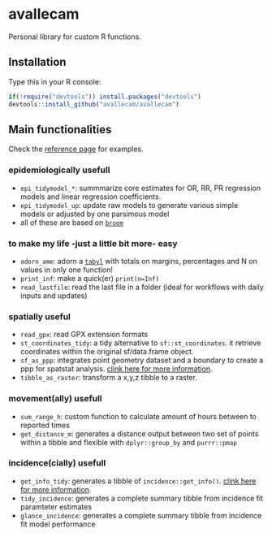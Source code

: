 # avallecam

Personal library for custom R functions.

## Installation

Type this in your R console: 

```r
if(!require("devtools")) install.packages("devtools")
devtools::install_github("avallecam/avallecam")
```

## Main functionalities

Check the [reference page](https://avallecam.github.io/avallecam/reference/index.html) for examples.

### epidemiologically usefull

- `epi_tidymodel_*`: summmarize core estimates for OR, RR, PR regression models and linear regression coefficients.
- `epi_tidymodel_up`: update raw models to generate various simple models or adjusted by one parsimous model
- all of these are based on [`broom`](https://broom.tidyverse.org/index.html)

### to make my life -just a little bit more- easy

- `adorn_ame`: adorn a [`tabyl`](https://cran.r-project.org/web/packages/janitor/vignettes/janitor.html#tabyl---a-better-version-of-table) with totals on margins, percentages and N on values in only one function! 
- `print_inf`: make a quick(er) `print(n=Inf)`
- `read_lastfile`: read the last file in a folder (ideal for workflows with daily inputs and updates)

### spatially useful

- `read_gpx`: read GPX extension formats
- `st_coordinates_tidy`: a tidy alternative to `sf::st_coordinates`. it retrieve coordinates within the original sf/data.frame object.
- `sf_as_ppp`: integrates point geometry dataset and a boundary to create a ppp for spatstat analysis. [clink here for more information](https://github.com/r-spatial/sf/issues/1233).
-  `tibble_as_raster`: transform a x,y,z tibble to a raster. 

### movement(ally) usefull

- `sum_range_h`: custom function to calculate amount of hours between to reported times
- `get_distance_m`: generates a distance output between two set of points within a tibble and flexible with `dplyr::group_by` and `purrr::pmap` 

### incidence(cially) usefull

- `get_info_tidy`: generates a tibble of `incidence::get_info()`. [clink here for more information](https://www.repidemicsconsortium.org/incidence/index.html).
- `tidy_incidence`: generates a complete summary tibble from incidence fit paramteter estimates
- `glance_incidence`: generates a complete summary tibble from incidence fit model performance
